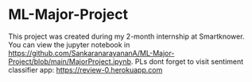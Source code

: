 # ML-Major-Project
This project was created during my 2-month internship at Smartknower. You can view the jupyter notebook in https://github.com/SankaranarayananA/ML-Major-Project/blob/main/MajorProject.ipynb.
PLs dont forget to visit sentiment classifier app: https://review-0.herokuapp.com
